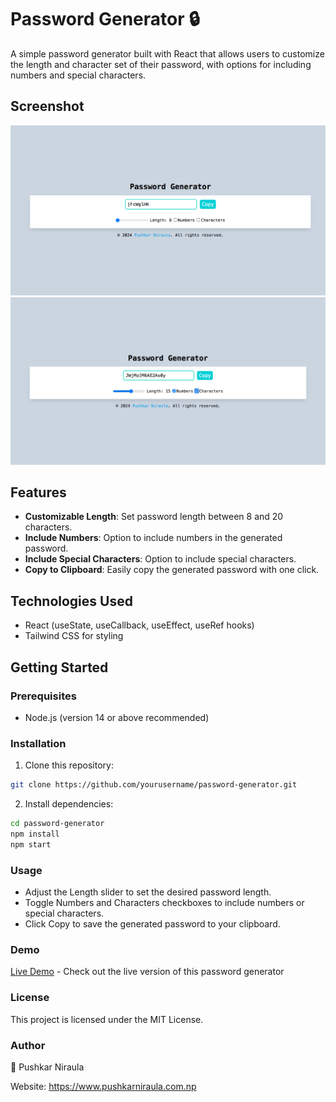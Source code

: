 # Password Generator 🔒

A simple password generator built with React that allows users to customize the length and character set of their password, with options for including numbers and special characters.

## Screenshot

![Image](./public/final.png)
![Image](./public/final2.png)

## Features

- **Customizable Length**: Set password length between 8 and 20 characters.
- **Include Numbers**: Option to include numbers in the generated password.
- **Include Special Characters**: Option to include special characters.
- **Copy to Clipboard**: Easily copy the generated password with one click.

## Technologies Used

- React (useState, useCallback, useEffect, useRef hooks)
- Tailwind CSS for styling

## Getting Started

### Prerequisites

- Node.js (version 14 or above recommended)

### Installation

1. Clone this repository:

```bash
git clone https://github.com/yourusername/password-generator.git
```

2. Install dependencies:

```bash
cd password-generator
npm install
npm start
```

### Usage

- Adjust the Length slider to set the desired password length.
- Toggle Numbers and Characters checkboxes to include numbers or special characters.
- Click Copy to save the generated password to your clipboard.

### Demo

[Live Demo](https://hexlock.netlify.app/) - Check out the live version of this password generator

### License

This project is licensed under the MIT License.

### Author

👤 Pushkar Niraula

Website: https://www.pushkarniraula.com.np
